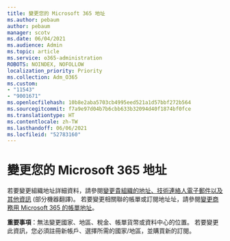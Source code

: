 ```yaml
---
title: 變更您的 Microsoft 365 地址
ms.author: pebaum
author: pebaum
manager: scotv
ms.date: 06/04/2021
ms.audience: Admin
ms.topic: article
ms.service: o365-administration
ROBOTS: NOINDEX, NOFOLLOW
localization_priority: Priority
ms.collection: Adm_O365
ms.custom:
- "11543"
- "9001671"
ms.openlocfilehash: 10b8e2aba5703cb4995eed521a1d57bbf272b564
ms.sourcegitcommit: f7a9e97d04b7b6cbb633b32094d40f1874bf0fce
ms.translationtype: HT
ms.contentlocale: zh-TW
ms.lasthandoff: 06/06/2021
ms.locfileid: "52783160"
---
```

# <a name="change-your-microsoft-365-address"></a>變更您的 Microsoft 365 地址

若要變更組織地址詳細資料，請參閱[變更貴組織的地址、技術連絡人電子郵件以及其他資訊](/microsoft-365/admin/manage/change-address-contact-and-more) (部分機器翻譯)。 若要變更相關聯的帳單或訂閱地址址，請參閱[變更商務用 Microsoft 365 的帳單地址](/microsoft-365/commerce/billing-and-payments/change-your-billing-addresses)。 

**重要事項**：無法變更國家、地區、稅金、帳單貨幣或資料中心的位置。 若要變更此資訊，您必須註冊新帳戶、選擇所需的國家/地區，並購買新的訂閱。 